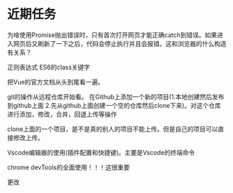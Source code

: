 # 近期任务

为啥使用Promise抛出错误时，只有首次打开网页才能正确catch到错误。如果进入网页后又刷新了一下之后，代码会停止执行并且会报错。这和浏览器的什么构造有关系？

正则表达式
ES6的class关键字

把Vue的官方文档从头到尾看一遍。

git的操作从远程仓库开始看。
在Github上添加一个新的项目(1.本地创建然后发布到github上面 2.先从github上面创建一个空的仓库然后clone下来)。对这个仓库进行添加，修改，合并，回退上传等操作

clone上面的一个项目，是不是真的别人的项目不能上传。但是自己的项目可以直接修改上传。

Vscode编辑器的使用(插件配置和快捷键)。主要是Vscode的终端命令

chrome devTools的全面使用！！！这很重要

更改